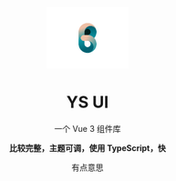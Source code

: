 <p align="center">
  <img width="144px" src="./public/logo.png" />
</p>

<h1 align="center">YS UI</h1>
<p align="center">一个 Vue 3 组件库</p>
<p align="center"><b>比较完整，主题可调，使用 TypeScript，快</b></p>
<p align="center">有点意思</p>


